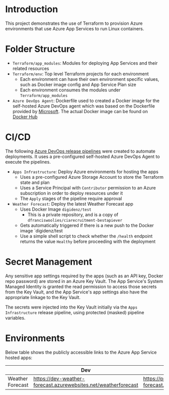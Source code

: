 # Introduction

This project demonstrates the use of Terraform to provision Azure environments that use Azure App Services to run Linux containers.

# Folder Structure
* `Terraform/app_modules`: Modules for deploying App Services and their related resources
* `Terraform/env`: Top level Terraform projects for each environment
  * Each environment can have their own environment specific values, such as Docker image config and App Service Plan size
  * Each environment consumes the modules under `Terraform/app_modules`
* `Azure DevOps Agent`: Dockerfile used to created a Docker image for the self-hosted Azure DevOps agent which was based on the Dockerfile provided by [Microsoft](https://docs.microsoft.com/en-us/azure/devops/pipelines/agents/docker?view=azure-devops#linux). The actual Docker image can be found on [Docker Hub](https://hub.docker.com/repository/docker/digidenz/azure-devops-agent)

# CI/CD
The following [Azure DevOps release pipelines](https://dev.azure.com/digidenz/Azure%20Apps/_release) were created to automate deployments. It uses a pre-configured self-hosted Azure DevOps Agent to execute the pipelines.

* `Apps Infrastructure`: Deploy Azure environments for hosting the apps
  * Uses a pre-configured Azure Storage Account to store the Terraform state and plan
  * Uses a Service Principal with `Contributor` permission to an Azure subscription in order to deploy resources under it
  * The `Apply` stages of the pipeline require approval
* `Weather Forecast`: Deploy the latest Weather Forecast app
  * Uses Docker Image `digidenz/test`
    * This is a private repository, and is a copy of `dfranciswoolies/ciarecruitment-bestapiever`
  * Gets automatically triggered if there is a new push to the Docker image `digidenz/test
  * Use a simple shell script to check whether the `/health` endpoint returns the value `Healthy` before proceeding with the deployment

# Secret Management
Any sensitive app settings required by the apps (such as an API key, Docker repo password) are stored in an Azure Key Vault. The App Service's System Managed Identity is granted the read permission to access those secrets from the Key Vault, and the App Service's app settings also have the appropriate linkage to the Key Vault.

The secrets were injected into the Key Vault initially via the `Apps Infrastructure` release pipeline, using protected (masked) pipeline variables. 

# Environments
Below table shows the publicly accessible links to the Azure App Service hosted apps:

|                  | Dev                                                            | Prod                                                            |
| ---------------- | -------------------------------------------------------------- | --------------------------------------------------------------- |
| Weather Forecast | https://dev-weather-forecast.azurewebsites.net/weatherforecast | https://prod-weather-forecast.azurewebsites.net/weatherforecast |